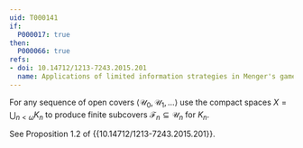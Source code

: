 ```yaml
---
uid: T000141
if:
  P000017: true
then:
  P000066: true
refs:
- doi: 10.14712/1213-7243.2015.201
  name: Applications of limited information strategies in Menger's game
---
```


For any sequence of open covers $\langle \mathcal U_0, \mathcal U_1,\dots\rangle$ use the compact spaces $X=\bigcup_{n<\omega} K_n$ to produce finite subcovers $\mathcal F_n \subseteq \mathcal U_n$ for $K_n$.

See Proposition 1.2 of {{10.14712/1213-7243.2015.201}}.
